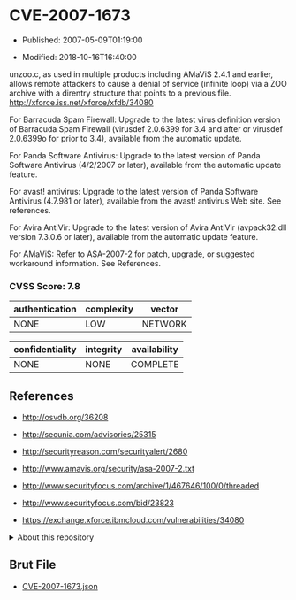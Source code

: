 # CVE-2007-1673

- Published: 2007-05-09T01:19:00

- Modified: 2018-10-16T16:40:00

unzoo.c, as used in multiple products including AMaViS 2.4.1 and earlier, allows remote attackers to cause a denial of service (infinite loop) via a ZOO archive with a direntry structure that points to a previous file. http://xforce.iss.net/xforce/xfdb/34080


For Barracuda Spam Firewall:
Upgrade to the latest virus definition version of Barracuda Spam Firewall (virusdef 2.0.6399 for 3.4 and after or virusdef 2.0.6399o for prior to 3.4), available from the automatic update.

For Panda Software Antivirus:
Upgrade to the latest version of Panda Software Antivirus (4/2/2007 or later), available from the automatic update feature.

For avast! antivirus:
Upgrade to the latest version of Panda Software Antivirus (4.7.981 or later), available from the avast! antivirus Web site. See references.

For Avira AntiVir:
Upgrade to the latest version of Avira AntiVir (avpack32.dll version 7.3.0.6 or later), available from the automatic update feature.

For AMaViS:
Refer to ASA-2007-2 for patch, upgrade, or suggested workaround information. See References.

### CVSS Score: **7.8**

| authentication | complexity | vector |
| --- | --- | --- |
| NONE | LOW | NETWORK |

| confidentiality | integrity | availability |
| --- | --- | --- |
| NONE | NONE | COMPLETE |

## References

* http://osvdb.org/36208

* http://secunia.com/advisories/25315

* http://securityreason.com/securityalert/2680

* http://www.amavis.org/security/asa-2007-2.txt

* http://www.securityfocus.com/archive/1/467646/100/0/threaded

* http://www.securityfocus.com/bid/23823

* https://exchange.xforce.ibmcloud.com/vulnerabilities/34080

<details>
<summary>About this repository</summary> 

  This repository is part of the project [Live Hack CVE](https://github.com/Live-Hack-CVE). Main website can be found [www.live-hack.org](https://www.live-hack.org) 
  
  Made by [Sn0wAlice](https://github.com/Sn0wAlice) for the people that care about security and need to have a feed of the latest CVEs. Hope you enjoy it, don't forget to star the repo and follow me on [Twitter](https://twitter.com/Sn0wAlice) and [Github](https://github.com/Sn0wAlice). And that is my [personnal website](https://www.alice-snow.me/)

  - [Home Page](https://github.com/Live-Hack-CVE)
  - [Framework](https://github.com/Live-Hack-CVE/cve-framework)
  - [CVE database](https://github.com/Live-Hack-CVE/full_database)
  - [Changelog](https://github.com/Live-Hack-CVE/Changelog)
</details>

## Brut File

* [CVE-2007-1673.json](https://raw.githubusercontent.com/Live-Hack-CVE/full_database/main/cves/2007/CVE-2007-1673.json)

